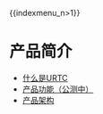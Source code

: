 {{indexmenu_n>1}}

# 产品简介

  - [什么是URTC](/introduction/concept.md)  
  - [产品功能（公测中）](/introduction/functions.md)  
  - [产品架构](/introduction/structure.md)  

